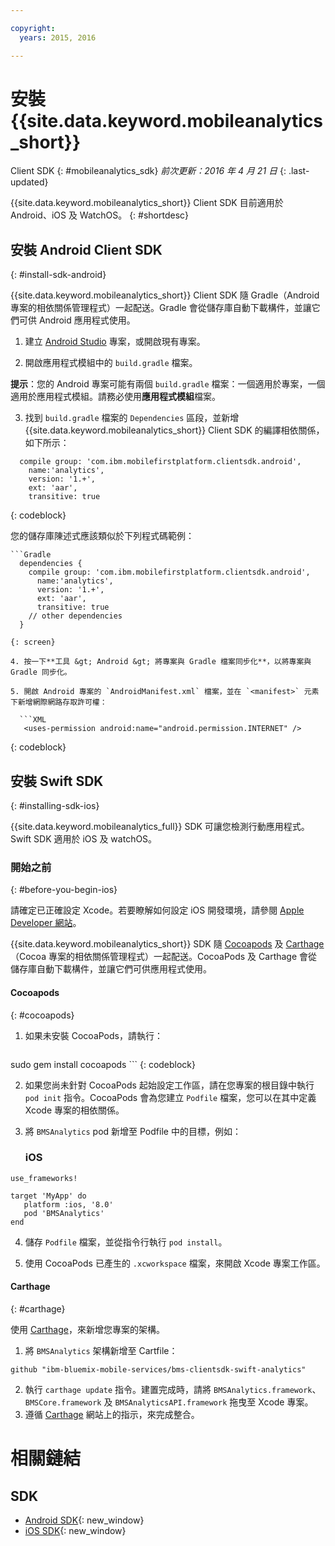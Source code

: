 ```yaml
---

copyright:
  years: 2015, 2016

---
```


# 安裝 {{site.data.keyword.mobileanalytics_short}}
Client SDK
{: #mobileanalytics_sdk}
*前次更新：2016 年 4 月 21 日*
{: .last-updated}

{{site.data.keyword.mobileanalytics_short}}
Client SDK 目前適用於 Android、iOS 及 WatchOS。
{: #shortdesc}

## 安裝 Android Client SDK
{: #install-sdk-android}

{{site.data.keyword.mobileanalytics_short}} Client SDK 隨 Gradle（Android 專案的相依關係管理程式）一起配送。Gradle 會從儲存庫自動下載構件，並讓它們可供 Android 應用程式使用。

1. 建立 [Android Studio](http://developer.android.com/sdk/index.html) 專案，或開啟現有專案。

2. 開啟應用程式模組中的 `build.gradle` 檔案。

  **提示**：您的 Android 專案可能有兩個 `build.gradle` 檔案：一個適用於專案，一個適用於應用程式模組。請務必使用**應用程式模組**檔案。

3. 找到 `build.gradle` 檔案的 `Dependencies` 區段，並新增 {{site.data.keyword.mobileanalytics_short}} Client SDK 的編譯相依關係，如下所示：

  ```Gradle
    compile group: 'com.ibm.mobilefirstplatform.clientsdk.android',    
      name:'analytics',
      version: '1.+',
      ext: 'aar',
      transitive: true
  ```
  {: codeblock}

  您的儲存庫陳述式應該類似於下列程式碼範例：

	```Gradle
      dependencies {
        compile group: 'com.ibm.mobilefirstplatform.clientsdk.android',
          name:'analytics',
          version: '1.+',
          ext: 'aar',
          transitive: true
    	// other dependencies
      }
  ```
  {: screen}

4. 按一下**工具 &gt; Android &gt; 將專案與 Gradle 檔案同步化**，以將專案與 Gradle 同步化。

5. 開啟 Android 專案的 `AndroidManifest.xml` 檔案，並在 `<manifest>` 元素下新增網際網路存取許可權：

	```XML
	 <uses-permission android:name="android.permission.INTERNET" />
   ```
   {: codeblock}


## 安裝 Swift SDK
{: #installing-sdk-ios}

{{site.data.keyword.mobileanalytics_full}} SDK 可讓您檢測行動應用程式。Swift SDK 適用於 iOS 及 watchOS。

### 開始之前
{: #before-you-begin-ios}

請確定已正確設定 Xcode。若要瞭解如何設定 iOS 開發環境，請參閱 [Apple Developer 網站](https://developer.apple.com/support/xcode/)。

{{site.data.keyword.mobileanalytics_short}} SDK 隨 [Cocoapods](https://cocoapods.org/) 及 [Carthage](https://github.com/Carthage/Carthage#getting-started)（Cocoa 專案的相依關係管理程式）一起配送。CocoaPods 及 Carthage 會從儲存庫自動下載構件，並讓它們可供應用程式使用。

#### Cocoapods
{: #cocoapods}
1. 如果未安裝 CocoaPods，請執行：

    ```
sudo gem install cocoapods
    ```
    {: codeblock}

2. 如果您尚未針對 CocoaPods 起始設定工作區，請在您專案的根目錄中執行 `pod init` 指令。CocoaPods 會為您建立 `Podfile` 檔案，您可以在其中定義 Xcode 專案的相依關係。

3. 將 `BMSAnalytics` pod 新增至 Podfile 中的目標，例如：

	### iOS

  ```
  use_frameworks!

  target 'MyApp' do
     platform :ios, '8.0'
     pod 'BMSAnalytics'
  end
  ```

4. 儲存 `Podfile` 檔案，並從指令行執行 `pod install`。

5. 使用 CocoaPods 已產生的 `.xcworkspace` 檔案，來開啟 Xcode 專案工作區。

#### Carthage
{: #carthage}

使用 [Carthage](https://github.com/Carthage/Carthage#if-youre-building-for-ios-tvos-or-watchos)，來新增您專案的架構。

1. 將 `BMSAnalytics` 架構新增至 Cartfile：
  
  ```
github "ibm-bluemix-mobile-services/bms-clientsdk-swift-analytics"
  ```
2. 執行 `carthage update` 指令。建置完成時，請將 `BMSAnalytics.framework`、`BMSCore.framework` 及 `BMSAnalyticsAPI.framework` 拖曳至 Xcode 專案。
3. 遵循 [Carthage](https://github.com/Carthage/Carthage#if-youre-building-for-ios-tvos-or-watchos) 網站上的指示，來完成整合。

# 相關鏈結

## SDK
* [Android SDK](https://github.com/ibm-bluemix-mobile-services/bms-clientsdk-android-analytics){: new_window}  
* [iOS SDK](https://github.com/ibm-bluemix-mobile-services/bms-clientsdk-swift-analytics){: new_window}
